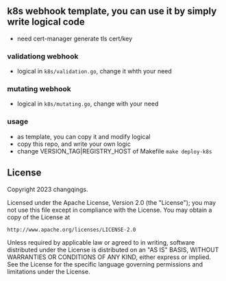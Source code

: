 ## k8s webhook template, you can use it by simply write logical code

- need cert-manager generate tls cert/key

### validationg webhook
- logical in `k8s/validation.go`, change it whth your need
### mutating webhook
- logical in `k8s/mutating.go`, change with your need

### usage
- as template, you can copy it and modify logical
- copy this repo, and write your own logic
- change VERSION_TAG|REGISTRY_HOST of Makefile `make deploy-k8s`


## License
Copyright 2023 changqings.

Licensed under the Apache License, Version 2.0 (the "License");
you may not use this file except in compliance with the License.
You may obtain a copy of the License at

    http://www.apache.org/licenses/LICENSE-2.0

Unless required by applicable law or agreed to in writing, software
distributed under the License is distributed on an "AS IS" BASIS,
WITHOUT WARRANTIES OR CONDITIONS OF ANY KIND, either express or implied.
See the License for the specific language governing permissions and
limitations under the License.
